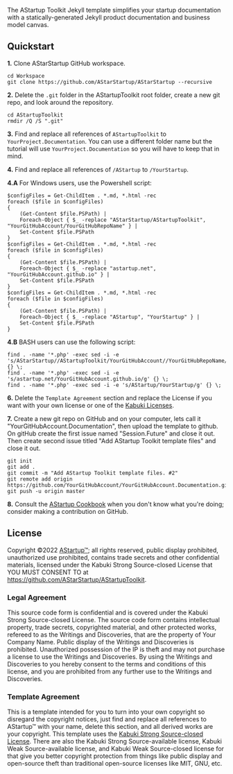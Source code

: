 The AStartup Toolkit Jekyll template simplifies your startup documentation with a statically-generated Jekyll product documentation and business model canvas.

## Quickstart

**1.** Clone AStarStartup GitHub workspace.

```
cd Workspace
git clone https://github.com/AStarStartup/AStarStartup --recursive
```

**2.** Delete the `.git` folder in the AStartupToolkit root folder, create a new git repo, and look around the repository.

```
cd AStartupToolkit
rmdir /Q /S ".git"
```

**3.** Find and replace all references of `AStartupToolkit` to `YourProject.Documentation`. You can use a different folder name but the tutorial will use `YourProject.Documentation` so you will have to keep that in mind.

**4.** Find and replace all references of `/AStartup` to `/YourStartup`. 

**4.A** For Windows users, use the Powershell script:

```
$configFiles = Get-ChildItem . *.md, *.html -rec
foreach ($file in $configFiles)
{
    (Get-Content $file.PSPath) |
    Foreach-Object { $_ -replace "AStarStartup/AStartupToolkit", "YourGitHubAccount/YourGitHubRepoName" } |
    Set-Content $file.PSPath
}
$configFiles = Get-ChildItem . *.md, *.html -rec
foreach ($file in $configFiles)
{
    (Get-Content $file.PSPath) |
    Foreach-Object { $_ -replace "astartup.net", "YourGitHubAccount.github.io" } |
    Set-Content $file.PSPath
}
$configFiles = Get-ChildItem . *.md, *.html -rec
foreach ($file in $configFiles)
{
    (Get-Content $file.PSPath) |
    Foreach-Object { $_ -replace "AStartup", "YourStartup" } |
    Set-Content $file.PSPath
}
```

**4.B** BASH users can use the following script:

```
find . -name '*.php' -exec sed -i -e 's/AStarStartup//AStartupToolkit/YourGitHubAccount//YourGitHubRepoName/g' {} \;
find . -name '*.php' -exec sed -i -e 's/astartup.net/YourGitHubAccount.github.io/g' {} \;
find . -name '*.php' -exec sed -i -e 's/AStartup/YourStartup/g' {} \;
```

**6.** Delete the `Template Agreement` section and replace the License if you want with your own license or one of the [Kabuki Licenses](https://github.com/KabukiStarship/KabukiLicenses).

**7.** Create a new git repo on GitHub and on your computer, lets call it "YourGitHubAccount.Documentation", then upload the template to github. On gitHub create the first issue named "Session.Future" and close it out. Then create second issue titled "Add AStartup Toolkit template files" and close it out.

```
git init
git add .
git commit -m "Add AStartup Toolkit template files. #2"
git remote add origin https://github.com/YourGitHubAccount/YourGitHubAccount.Documentation.git
git push -u origin master
```

**8.** Consult the [AStartup Cookbook](https://github.com/AStarStartup/AStartupCookbook) when you don't know what you're doing; consider making a contribution on GitHub.

## License

Copyright ©2022 [AStartup™](https://astartup.net); all rights reserved, public display prohibited, unauthorized use prohibited, contains trade secrets and other confidential materials, licensed under the Kabuki Strong Source-closed License that YOU MUST CONSENT TO at <https://github.com/AStarStartup/AStartupToolkit>.

### Legal Agreement

This source code form is confidential and is covered under the Kabuki Strong Source-closed License. The source code form contains intellectual property, trade secrets, copyrighted material, and other protected works, refereed to as the Writings and Discoveries, that are the property of Your Company Name. Public display of the Writings and Discoveries is prohibited. Unauthorized possession of the IP is theft and may not purchase a license to use the Writings and Discoveries. By using the Writings and Discoveries to you hereby consent to the terms and conditions of this license, and you are prohibited from any further use to the Writings and Discoveries.

### Template Agreement

This is a template intended for you to turn into your own copyright so disregard the copyright notices, just find and replace all references to AStartup™ with your name, delete this section, and all derived works are your copyright. This template uses the [Kabuki Strong Source-closed License](https://github.com/KabukiStarship/KabukiLicenses). There are also the Kabuki Strong Source-available license, Kabuki Weak Source-available license, and Kabuki Weak Source-closed license for that give you better copyright protection from things like public display and open-source theft than traditional open-source licenses like MIT, GNU, etc.
